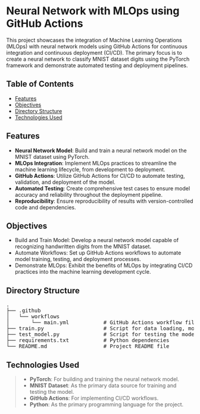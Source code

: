# Neural Network with MLOps using GitHub Actions

This project showcases the integration of Machine Learning Operations (MLOps) with neural network models using GitHub Actions for continuous integration and continuous deployment (CI/CD). The primary focus is to create a neural network to classify MNIST dataset digits using the PyTorch framework and demonstrate automated testing and deployment pipelines.

## Table of Contents 
- [Features](#Features) 
- [Objectives](#Objectives) 
- [Directory Structure](#Directory-Structure) 
- [Technologies Used](#Technologies-Used)

## Features
- **Neural Network Model**: Build and train a neural network model on the MNIST dataset using PyTorch.
- **MLOps Integration**: Implement MLOps practices to streamline the machine learning lifecycle, from development to deployment.
- **GitHub Actions**: Utilize GitHub Actions for CI/CD to automate testing, validation, and deployment of the model.
- **Automated Testing**: Create comprehensive test cases to ensure model accuracy and reliability throughout the deployment pipeline.
- **Reproducibility**: Ensure reproducibility of results with version-controlled code and dependencies.

## Objectives
- Build and Train Model: Develop a neural network model capable of recognizing handwritten digits from the MNIST dataset.
- Automate Workflows: Set up GitHub Actions workflows to automate model training, testing, and deployment processes.
- Demonstrate MLOps: Exhibit the benefits of MLOps by integrating CI/CD practices into the machine learning development cycle.

## Directory Structure
<pre>
.  
├── .github  
│   └── workflows  
│       └── main.yml           # GitHub Actions workflow file  
├── train.py                   # Script for data loading, model definition, training, and validation  
├── test_model.py              # Script for testing the model  
├── requirements.txt           # Python dependencies  
└── README.md                  # Project README file  
</pre>

## Technologies Used
> - **PyTorch**: For building and training the neural network model.
> - **MNIST Dataset**: As the primary data source for training and testing the model.
> - **GitHub Actions**: For implementing CI/CD workflows.
> - **Python**: As the primary programming language for the project.
